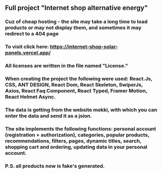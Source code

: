 ## Full project "Internet shop alternative energy"

### Cuz of cheap hosting - the site may take a long time to load products or may not display them, and sometimes it may redirect to a 404 page

### To visit click here: https://internet-shop-solar-panels.vercel.app/
### All licenses are written in the file named "License."

### When creating the project the following were used: React.Js, CSS, ANT DESIGN, React Dom, React Skeleton, SwiperJs, Axios, React Faq Component, React Typed, Framer Motion, React Helmet Async.
### The data is getting from the website mokki, with which you can enter the data and send it as a jsion.
### The site implements the following functions: personal account (registration + authorization), categories, popular products, recommendations, filters, pages, dynamic titles, search, shopping cart and ordering, updating data in your personal account.

### P.S. all products now is fake's generated.
